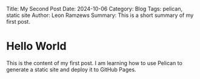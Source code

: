 Title: My Second Post
Date: 2024-10-06
Category: Blog
Tags: pelican, static site
Author: Leon Ramzews
Summary: This is a short summary of my first post.


# Hello World

This is the content of my first post. I am learning how to use Pelican to generate a static site and deploy it to GitHub Pages.